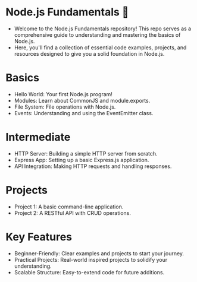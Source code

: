 # Node.js Fundamentals 🚀
- Welcome to the Node.js Fundamentals repository! This repo serves as a comprehensive guide to understanding and mastering the basics of Node.js.
- Here, you'll find a collection of essential code examples, projects, and resources designed to give you a solid foundation in Node.js.

# Basics
- Hello World: Your first Node.js program!
- Modules: Learn about CommonJS and module.exports.
- File System: File operations with Node.js.
- Events: Understanding and using the EventEmitter class.
  
# Intermediate
- HTTP Server: Building a simple HTTP server from scratch.
- Express App: Setting up a basic Express.js application.
- API Integration: Making HTTP requests and handling responses.
  
# Projects
- Project 1: A basic command-line application.
- Project 2: A RESTful API with CRUD operations.
  
# Key Features
- Beginner-Friendly: Clear examples and projects to start your journey.
- Practical Projects: Real-world inspired projects to solidify your understanding.
- Scalable Structure: Easy-to-extend code for future additions.
